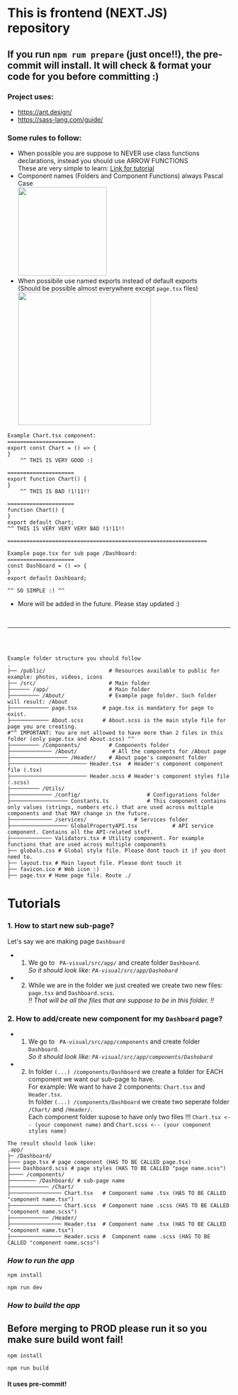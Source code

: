 # This is frontend (NEXT.JS) repository
## If you run `npm rum prepare` (just once!!), the pre-commit will install. It will check & format your code for you before committing :)

### Project uses:
 - https://ant.design/
 - https://sass-lang.com/guide/


### Some rules to follow:
- When possible you are suppose to NEVER use class functions declarations, instead you should use ARROW FUNCTIONS
<br/> These are very simple to learn: <a href="https://www.freecodecamp.org/news/the-difference-between-arrow-functions-and-normal-functions/">Link for tutorial</a>
- Component names (Folders and Component Functions) always Pascal Case<br/>
<img src="https://khalilstemmler.com/img/blog/camel-snake-pascal-case/camel-case-snake-case-pascal-case.png" height=200/><br/>
- When possibile use named exports instead of default exports
<br/>(Should be possible almost everywhere except ```page.tsx``` files)
<br/><img src="https://media.dev.to/cdn-cgi/image/width=1600,height=900,fit=cover,gravity=auto,format=auto/https%3A%2F%2Fdev-to-uploads.s3.amazonaws.com%2Fi%2Fs82i6fitzwlcc9k700uh.png" height="300"/>
```
Example Chart.tsx component:
=====================
export const Chart = () => {
}
    ^^ THIS IS VERY GOOD :) 

=====================
export function Chart() {
}
    ^^ THIS IS BAD !1!11!!

=====================
function Chart() {
}
export default Chart;
^^ THIS IS VERY VERY VERY BAD !1!11!!

===============================================================

Example page.tsx for sub page /Dashboard:
=====================
const Dashboard = () => {
}
export default Dashboard;

^^ SO SIMPLE :) ^^

```

- More will be added in the future. Please stay updated :)
<br/>
<hr/>
<br/>
<br/>

```
Example folder structure you should follow
.
├── /public/                    # Resources available to public for example: photos, videos, icons
├── /src/                       # Main folder
├────── /app/                   # Main folder
├───────── /About/              # Example page folder. Such folder will result: /About
├──────────── page.tsx        # page.tsx is mandatory for page to exist.
├──────────── About.scss      # About.scss is the main style file for page you are creating.
#^^ IMPORTANT: You are not allowed to have more than 2 files in this folder (only page.tsx and About.scss) ^^
├───────── /Components/         # Components folder
├───────────── /About/           # All the components for /About page
├────────────────── /Header/    # About page's component folder
├──────────────────────── Header.tsx  # Header's component component file (.tsx)
├──────────────────────── Header.scss # Header's component styles file (.scss)
├───────── /Utils/
├───────────── /config/                     # Configurations folder
├────────────────── Constants.ts            # This component contains only values (strings, numbers etc.) that are used across multiple components and that MAY change in the future.
├───────────── /services/               # Services folder
├────────────────── GlobalPropertyAPI.tsx           # API service component. Contains all the API-related stuff.
├───────────── Validators.tsx # Utility component. For example functions that are used across multiple components
├── globals.css # Global style file. Please dont touch it if you dont need to.
├── layout.tsx # Main layout file. Please dont touch it
├── favicon.ico # Web icon :)
├── page.tsx # Home page file. Route ./ 
```
# Tutorials
### 1. How to start new sub-page?
Let's say we are making page ```Dashboard```

- 1. We go to ``` PA-visual/src/app/``` and create folder ```Dashboard```.<br/>*So it should look like: ```PA-visual/src/app/Dashobard```*
- 2. While we are in the folder we just created we create two new files: ```page.tsx``` and ```Dashboard.scss```.
<br/>*!! That will be all the files that are suppose to be in this folder. !!*


### 2. How to add/create new component for my ```Dashboard``` page?
- 1. We go to ``` PA-visual/src/app/components``` and create folder ```Dashboard```.<br/>*So it should look like: ```PA-visual/src/app/components/Dashobard```*
- 2. In folder ```(...) /components/Dashboard``` we create a folder for EACH component we want our sub-page to have.<br/> For example: We want to have 2 components: ```Chart.tsx``` and ```Header.tsx```.<br/>
In folder ```(...) /components/Dashboard``` we create two seperate folder ```/Chart/``` and ```/Header/```.<br/>
Each component folder supose to have only two files !!! ```Chart.tsx <-- (your component name)``` and ```Chart.scss <-- (your component styles name)```<br/>
```
The result should look like:
.app/
├─ /Dashboard/
├─── page.tsx # page component (HAS TO BE CALLED page.tsx)
├─── Dashboard.scss # page styles (HAS TO BE CALLED "page name.scss")
├──── /components/
├──────── /Dashboard/ # sub-page name 
├──────────── /Chart/
├──────────────── Chart.tsx   # Component name .tsx (HAS TO BE CALLED "component name.tsx")
├──────────────── Chart.scss  # Component name .scss (HAS TO BE CALLED "component name.scss")
├──────────── /Header/
├──────────────── Header.tsx  # Component name .tsx (HAS TO BE CALLED "component name.tsx")
├──────────────── Header.scss #  Component name .scss (HAS TO BE CALLED "component name.scss")
```


### _How to run the app_

```
npm install
```

```
npm run dev
```

### _How to build the app_
## Before merging to PROD please run it so you make sure build wont fail!

```
npm install
```

```
npm run build
```



#### It uses pre-commit!

